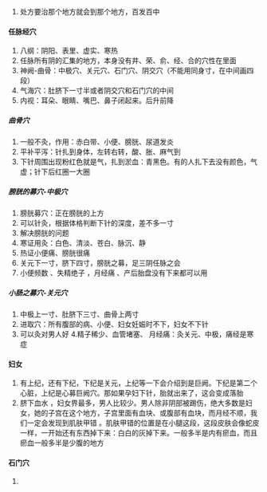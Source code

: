 1. 处方要治那个地方就会到那个地方，百发百中
#### 任脉经穴
1. 八纲：阴阳、表里、虚实、寒热
2. 任脉所有阴的汇集的地方，本身没有井、荣、俞、经、合的穴性在里面
3. 神阙-曲骨：中极穴、关元穴、石门穴、阴交穴（不能用同身寸，在中间画四段）
4. 气海穴：肚脐下一寸半或者阴交穴和石门穴的中间
5. 内视：耳朵、眼睛、嘴巴、鼻子闭起来。后升前降
##### 曲骨穴
1. 一般不灸，作用：赤白带、小便、膀胱、尿道发炎
2. 平补平泻：针扎到身体，左转右转，酸、胀、麻气到
3. 下针周围出现粉红色就是气，扎到淤血：青黑色。有的人扎下去没有颜色，气虚；针下后红圈一大圈
##### 膀胱的募穴-中极穴
1. 膀胱募穴：正在膀胱的上方
2. 可以针灸，根据体格判断下针的深度，差不多一寸
3. 解决膀胱的问题
4. 寒证用灸：白色、清淡、苍白、脉沉、静
5. 热证小便痛、膀胱很痛
6. 关元下一寸，脐下四寸，膀胱之募，足三阴任脉之会
7. 小便频数 、失精绝子 ，月经痛 、产后胎盘没有下来都可以用
##### 小肠之募穴-关元穴
1. 中极上一寸、肚脐下三寸、曲骨上两寸
2. 进取穴：所有腹部的病、小便、妇女妊娠时不下，妇女不下针
3. 可以灸对男人好
4.精子稀少、血管堵塞、 月经痛：灸关元、中极，痛经是寒症
#### 妇女
1. 有上纪，还有下纪，下纪是关元，上纪等一下会介绍到是巨阙。下纪是第二个心脏，上纪是心募巨阙穴。那如果孕妇下针，胎就出来了，这会变成落胎
2. 脐下血水 ，妇女界最多，男人比较少。男人除非阴部被踢伤，绝大多数是妇女，她的子宫在这个地方，子宫里面有血块、或腹部有血块，而月经不顺，我们一定会发现到肌肤甲错 。肌肤甲错的位置是在小腿这段，这段皮肤会像蛇皮一样，一开始还有东西掉下来：白白的灰掉下来。一般多半是内有瘀血，而且瘀血一般多半是少腹的地方
#### 石门穴
1. 